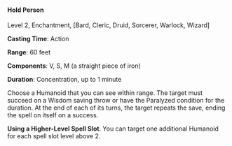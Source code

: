 #### Hold Person

Level 2, Enchantment, [Bard, Cleric, Druid, Sorcerer, Warlock, Wizard]

**Casting Time**: Action

**Range**: 60 feet

**Components**: V, S, M (a straight piece of iron)

**Duration**: Concentration, up to 1 minute

Choose a Humanoid that you can see within range. The target must succeed on a Wisdom saving throw or have the Paralyzed condition for the duration. At the end of each of its turns, the target repeats the save, ending the spell on itself on a success.

**Using a Higher-Level Spell Slot**. You can target one additional Humanoid for each spell slot level above 2.